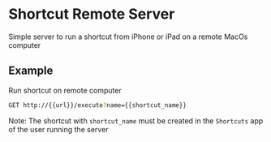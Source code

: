# Shortcut Remote Server

Simple server to run a shortcut from iPhone or iPad on a remote MacOs computer

## Example

Run shortcut on remote computer
```bash
GET http://{{url}}/execute?name={{shortcut_name}}
```

Note: The shortcut with `shortcut_name` must be created in the `Shortcuts` app of the user running the server